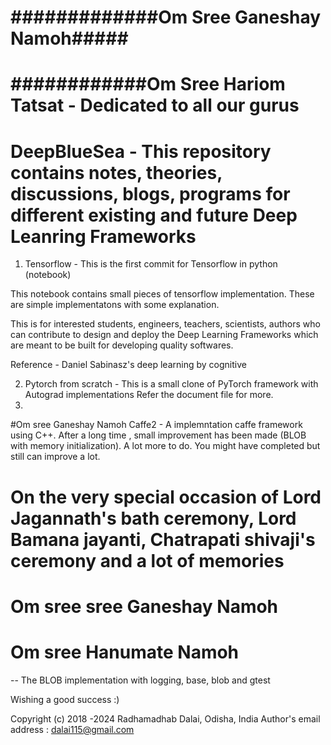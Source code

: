 # #############Om Sree Ganeshay Namoh#####
# ############Om Sree Hariom Tatsat - Dedicated to all our gurus 
# DeepBlueSea - This repository contains notes, theories, discussions, blogs, programs for different existing and future Deep Leanring Frameworks

1. Tensorflow - This is the first commit for Tensorflow in python (notebook)

This notebook contains small pieces of tensorflow implementation. These are simple implementatons with some explanation.

This is for interested students, engineers, teachers, scientists, authors who can contribute to design and deploy the Deep Learning Frameworks which are meant to be built for developing quality softwares.  
 
Reference - Daniel Sabinasz's deep learning by cognitive


2. Pytorch from scratch - This is a small clone of PyTorch framework with Autograd  implementations
Refer the document file for more.
3. 
#Om sree Ganeshay Namoh
Caffe2 - A implemntation caffe framework using C++.
 After a long time , small improvement has been made (BLOB with memory initialization). A lot more to do. You might have completed but still can improve a lot.  
# On the very special occasion of Lord Jagannath's bath ceremony, Lord Bamana jayanti, Chatrapati shivaji's ceremony and a lot of memories
# Om sree sree Ganeshay Namoh
# Om sree Hanumate Namoh 
 -- The BLOB implementation with logging, base, blob and gtest 

Wishing a good success :)

Copyright (c) 2018 -2024 Radhamadhab Dalai, Odisha, India
Author's email address : dalai115@gmail.com

